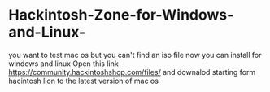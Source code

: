 # Hackintosh-Zone-for-Windows-and-Linux-
you want to test mac os but you can't find an iso file now you can install for windows and linux
Open this link https://community.hackintoshshop.com/files/ and downalod starting form hacintosh lion to the latest version of mac os

